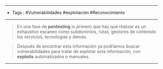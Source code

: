 
-----
- Tags : #Vulnerabilidades #explotación #Reconocimiento
-----

>En una fase de **pentesting** lo primero que hay que realizar es un exhaustivo escaneo como subdominios, rutas, gestores de contenido los servicios, tecnologías y demás.

>Después de encontrar esta información ya podríamos buscar vulnerabilidades para tratar de explotar esta información, con **exploits** automatizados o manuales.

---


